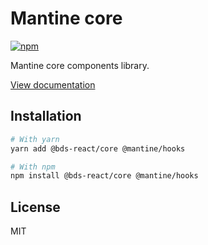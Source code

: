 # Mantine core

[![npm](https://img.shields.io/npm/dm/@bds-react/core)](https://www.npmjs.com/package/@bds-react/core)

Mantine core components library.

[View documentation](https://mantine.dev/)

## Installation

```bash
# With yarn
yarn add @bds-react/core @mantine/hooks

# With npm
npm install @bds-react/core @mantine/hooks
```

## License

MIT
